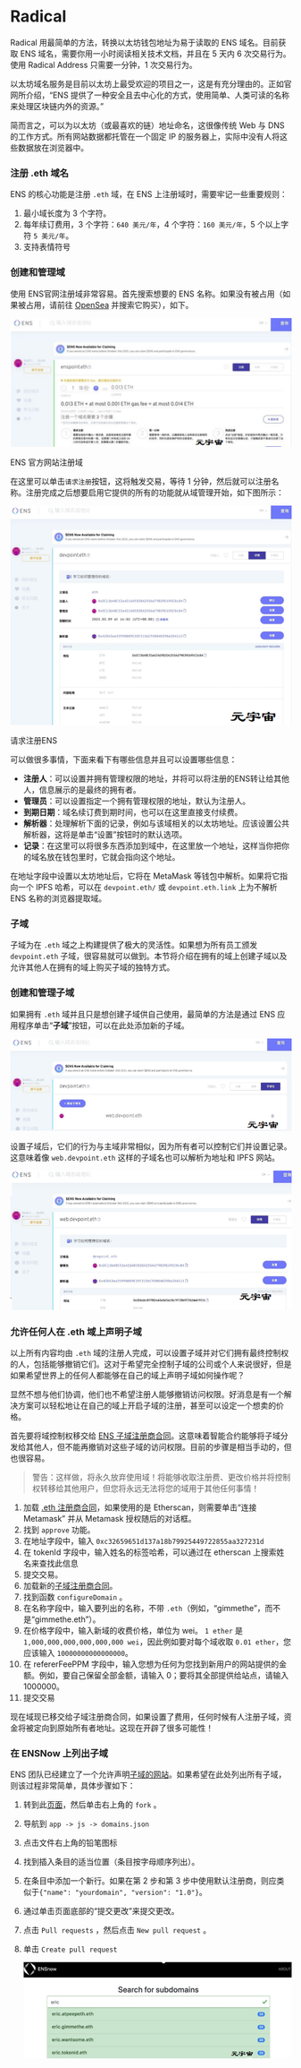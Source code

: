 # Radical

Radical 用最简单的方法，转换以太坊钱包地址为易于读取的 ENS 域名。目前获取 ENS 域名，需要你用一小时阅读相关技术文档，并且在 5 天内 6 次交易行为。使用 Radical Address 只需要一分钟，1 次交易行为。

以太坊域名服务是目前以太坊上最受欢迎的项目之一，这是有充分理由的。正如官网所介绍，“ENS 提供了一种安全且去中心化的方式，使用简单、人类可读的名称来处理区块链内外的资源。”

简而言之，可以为以太坊（或最喜欢的链）地址命名，这很像传统 Web 与 DNS 的工作方式。所有网站数据都托管在一个固定 IP 的服务器上，实际中没有人将这些数据放在浏览器中。

### 注册 .eth 域名

ENS 的核心功能是注册 `.eth` 域，在 ENS 上注册域时，需要牢记一些重要规则：

1. 最小域长度为 3 个字符。
2. 每年续订费用，3 个字符：`640 美元/年`，4 个字符：`160 美元/年`，5 个以上字符 `5 美元/年`。
3. 支持表情符号

### 创建和管理域

使用 ENS官网注册域非常容易。首先搜索想要的 ENS 名称。如果没有被占用（如果被占用，请前往 [OpenSea](https://link.zhihu.com/?target=https%3A//opensea.io/assets/ens) 并搜索它购买），如下。

![](a54b0a453ddb78cab886972977f31f3.png)

ENS 官方网站注册域

在这里可以单击`请求注册`按钮，这将触发交易，等待 1 分钟，然后就可以注册名称。注册完成之后想要启用它提供的所有的功能就从域管理开始，如下图所示：

![](c0802cca6e3a8962b1963c457dee971.png)

请求注册ENS

可以做很多事情，下面来看下有哪些信息并且可以设置哪些信息：

- **注册人**：可以设置并拥有管理权限的地址，并将可以将注册的ENS转让给其他人，信息展示的是最终的拥有者。
- **管理员**：可以设置指定一个拥有管理权限的地址，默认为注册人。
- **到期日期**：域名续订费到期时间，也可以在这里直接支付续费。
- **解析器**：处理解析下面的记录，例如与该域相关的以太坊地址。应该设置公共解析器，这将是单击“设置”按钮时的默认选项。
- **记录**：在这里可以将很多东西添加到域中，在这里放一个地址，这样当你把你的域名放在钱包里时，它就会指向这个地址。

在地址字段中设置以太坊地址后，它将在 MetaMask 等钱包中解析。如果将它指向一个 IPFS 哈希，可以在 `devpoint.eth/` 或 `devpoint.eth.link` 上为不解析 ENS 名称的浏览器提取域。

### 子域

子域为在 `.eth` 域之上构建提供了极大的灵活性。如果想为所有员工颁发 `devpoint.eth` 子域，很容易就可以做到。本节将介绍在拥有的域上创建子域以及允许其他人在拥有的域上购买子域的独特方式。

### 创建和管理子域

如果拥有 `.eth` 域并且只是想创建子域供自己使用，最简单的方法是通过 ENS 应用程序单击“**子域**”按钮，可以在此处添加新的子域。

![](5486f0f4b5c23d7ac7cedd96efdf20a.png)

设置子域后，它们的行为与主域非常相似，因为所有者可以控制它们并设置记录。这意味着像 `web.devpoint.eth` 这样的子域名也可以解析为地址和 IPFS 网站。

![](210ceb64979c9480e913564e1b6a955.png)

### 允许任何人在 .eth 域上声明子域

以上所有内容均由 `.eth` 域的注册人完成，可以设置子域并对它们拥有最终控制权的人，包括能够撤销它们。这对于希望完全控制子域的公司或个人来说很好，但是如果希望世界上的任何人都能够在自己的域上声明子域如何操作呢？

显然不想与他们协调，他们也不希望注册人能够撤销访问权限。好消息是有一个解决方案可以轻松地让在自己的域上开启子域的注册，甚至可以设定一个想卖的价格。

首先要将域控制权移交给 [ENS 子域注册商合同](https://link.zhihu.com/?target=https%3A//github.com/ensdomains/subdomain-registrar)。这意味着智能合约能够将子域分发给其他人，但不能再撤销对这些子域的访问权限。目前的步骤是相当手动的，但也很容易。

> 警告：这样做，将永久放弃使用域！将能够收取注册费、更改价格并将控制权转移给其他用户，但您将永远无法将您的域用于其他任何事情！

1. 加载 [.eth 注册商合同](https://link.zhihu.com/?target=https%3A//etherscan.io/address/0xfac7bea255a6990f749363002136af6556b31e04%23writeContract)，如果使用的是 Etherscan，则需要单击“连接 Metamask” 并从 Metamask 授权随后的对话框。
2. 找到 `approve` 功能。
3. 在地址字段中，输入 `0xc32659651d137a18b79925449722855aa327231d`
4. 在 tokenId 字段中，输入姓名的标签哈希，可以通过在 etherscan 上搜索姓名来查找此信息
5. 提交交易。
6. 加载新的[子域注册商合同](https://link.zhihu.com/?target=https%3A//github.com/ensdomains/subdomain-registrar)。
7. 找到函数 `configureDomain` 。
8. 在名称字段中，输入要列出的名称，不带 `.eth`（例如，“gimmethe”，而不是“gimmethe.eth”）。
9. 在价格字段中，输入新域的收费价格，单位为 wei。 `1 ether` 是 `1,000,000,000,000,000,000 wei`，因此例如要对每个域收取 `0.01 ether`，您应该输入 `10000000000000000`。
10. 在 refererFeePPM 字段中，输入您想为任何为您找到新用户的网站提供的金额。例如，要自己保留全部金额，请输入 0；要将其全部提供给站点，请输入 1000000。
11. 提交交易

现在域现已移交给子域注册商合同，如果设置了费用，任何时候有人注册子域，资金将被定向到原始所有者地址。这现在开辟了很多可能性！

### 在 ENSNow 上列出子域

ENS 团队已经建立了一个允许声明[子域的网站](https://link.zhihu.com/?target=https%3A//now.ens.domains/)。如果希望在此处列出所有子域，则该过程非常简单，具体步骤如下：

1. 转到此[页面](https://link.zhihu.com/?target=https%3A//github.com/ensdomains/subdomain-registrar)，然后单击右上角的 `fork` 。

2. 导航到 `app -> js -> domains.json`

3. 点击文件右上角的铅笔图标

4. 找到插入条目的适当位置（条目按字母顺序列出）。

5. 在条目中添加一个新行。如果在第 2 步和第 3 步中使用默认注册商，则应类似于`{"name": "yourdomain", "version": "1.0"}`。

6. 通过单击页面底部的“提交更改”来提交更改。

7. 点击 `Pull requests` ，然后点击 `New pull request` 。

8. 单击 `Create pull request`

   

   ![](617725806e87e2772504b84acddfd02.png)

   

   

